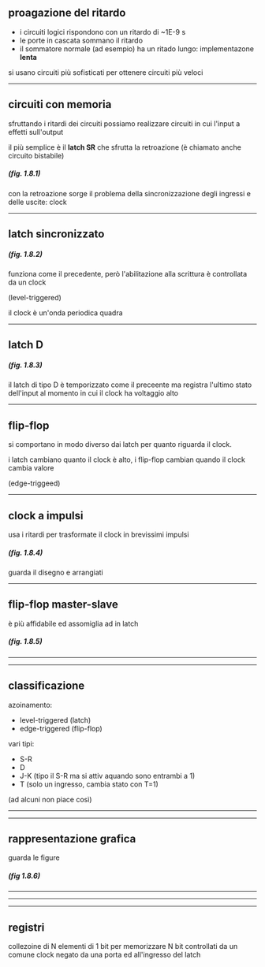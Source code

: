 ## proagazione del ritardo

* i circuiti logici rispondono con un ritardo di  ~1E-9 s
* le porte in cascata sommano il ritardo
* il sommatore normale (ad esempio) ha un ritado lungo: implementazone **lenta**

si usano circuiti più sofisticati per ottenere circuiti più veloci

---
## circuiti con memoria

sfruttando i ritardi dei circuiti possiamo realizzare circuiti in cui l'input a effetti sull'output

il più semplice è il **latch SR** che sfrutta la retroazione (è chiamato anche circuito bistabile)

##### (fig. 1.8.1)

con la retroazione sorge il problema della sincronizzazione degli ingressi e delle uscite:
clock

---
## latch sincronizzato

##### (fig. 1.8.2)

funziona come il precedente, però l'abilitazione alla scrittura è controllata da un clock

(level-triggered)

il clock è un'onda periodica quadra

---
## latch D

##### (fig. 1.8.3)

il latch di tipo D è temporizzato come il preceente ma registra l'ultimo stato dell'input
al momento in cui il clock ha voltaggio alto

---
## flip-flop

si comportano in modo diverso dai latch per quanto riguarda il clock.

i latch cambiano quanto il clock è alto, i flip-flop cambian quando il clock cambia valore

(edge-triggeed)

---
## clock a impulsi

usa i ritardi per trasformate il clock in brevissimi impulsi

#####  (fig. 1.8.4)

guarda il disegno e arrangiati

---
## flip-flop master-slave

è più affidabile ed assomiglia ad in latch

#####  (fig. 1.8.5)

---
---
## classificazione

azoinamento: 
* level-triggered (latch)
* edge-triggered (flip-flop)

vari tipi:
* S-R
* D
* J-K (tipo il S-R ma si attiv aquando sono entrambi a 1)
* T (solo un ingresso, cambia stato con T=1)

(ad alcuni non piace così)

---
---
## rappresentazione grafica

guarda le figure

##### (fig 1.8.6)

---
---
---
## registri

collezoine di N elementi di 1 bit per memorizzare N bit controllati da un comune clock negato da una porta ed all'ingresso del latch